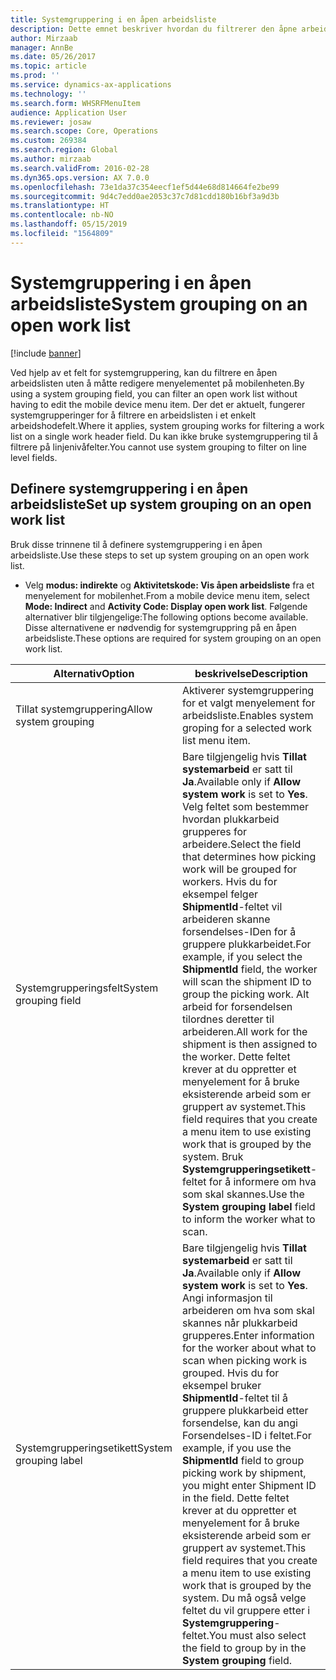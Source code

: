 ```yaml
---
title: Systemgruppering i en åpen arbeidsliste
description: Dette emnet beskriver hvordan du filtrerer den åpne arbeidslisten på en mobilenhet.
author: Mirzaab
manager: AnnBe
ms.date: 05/26/2017
ms.topic: article
ms.prod: ''
ms.service: dynamics-ax-applications
ms.technology: ''
ms.search.form: WHSRFMenuItem
audience: Application User
ms.reviewer: josaw
ms.search.scope: Core, Operations
ms.custom: 269384
ms.search.region: Global
ms.author: mirzaab
ms.search.validFrom: 2016-02-28
ms.dyn365.ops.version: AX 7.0.0
ms.openlocfilehash: 73e1da37c354eecf1ef5d44e68d814664fe2be99
ms.sourcegitcommit: 9d4c7edd0ae2053c37c7d81cdd180b16bf3a9d3b
ms.translationtype: HT
ms.contentlocale: nb-NO
ms.lasthandoff: 05/15/2019
ms.locfileid: "1564809"
---
```

# <a name="system-grouping-on-an-open-work-list"></a><span data-ttu-id="f2ffe-103">Systemgruppering i en åpen arbeidsliste</span><span class="sxs-lookup"><span data-stu-id="f2ffe-103">System grouping on an open work list</span></span>

[!include [banner](../includes/banner.md)]

<span data-ttu-id="f2ffe-104">Ved hjelp av et felt for systemgruppering, kan du filtrere en åpen arbeidslisten uten å måtte redigere menyelementet på mobilenheten.</span><span class="sxs-lookup"><span data-stu-id="f2ffe-104">By using a system grouping field, you can filter an open work list without having to edit the mobile device menu item.</span></span>
<span data-ttu-id="f2ffe-105">Der det er aktuelt, fungerer systemgrupperinger for å filtrere en arbeidslisten i et enkelt arbeidshodefelt.</span><span class="sxs-lookup"><span data-stu-id="f2ffe-105">Where it applies, system grouping works for filtering a work list on a single work header field.</span></span> <span data-ttu-id="f2ffe-106">Du kan ikke bruke systemgruppering til å filtrere på linjenivåfelter.</span><span class="sxs-lookup"><span data-stu-id="f2ffe-106">You cannot use system grouping to filter on line level fields.</span></span>

## <a name="set-up-system-grouping-on-an-open-work-list"></a><span data-ttu-id="f2ffe-107">Definere systemgruppering i en åpen arbeidsliste</span><span class="sxs-lookup"><span data-stu-id="f2ffe-107">Set up system grouping on an open work list</span></span>
<span data-ttu-id="f2ffe-108">Bruk disse trinnene til å definere systemgruppering i en åpen arbeidsliste.</span><span class="sxs-lookup"><span data-stu-id="f2ffe-108">Use these steps to set up system grouping on an open work list.</span></span>

-   <span data-ttu-id="f2ffe-109">Velg **modus: indirekte** og **Aktivitetskode: Vis åpen arbeidsliste** fra et menyelement for mobilenhet.</span><span class="sxs-lookup"><span data-stu-id="f2ffe-109">From a mobile device menu item, select **Mode: Indirect** and **Activity Code: Display open work list**.</span></span> <span data-ttu-id="f2ffe-110">Følgende alternativer blir tilgjengelige:</span><span class="sxs-lookup"><span data-stu-id="f2ffe-110">The following options become available.</span></span> <span data-ttu-id="f2ffe-111">Disse alternativene er nødvendig for systemgruppring på en åpen arbeidsliste.</span><span class="sxs-lookup"><span data-stu-id="f2ffe-111">These options are required for system grouping on an open work list.</span></span> 

|        <span data-ttu-id="f2ffe-112">Alternativ</span><span class="sxs-lookup"><span data-stu-id="f2ffe-112">Option</span></span>         |                                                                                                                                                                                                                                                                         <span data-ttu-id="f2ffe-113">beskrivelse</span><span class="sxs-lookup"><span data-stu-id="f2ffe-113">Description</span></span>                                                                                                                                                                                                                                                                         |
|-----------------------|-------------------------------------------------------------------------------------------------------------------------------------------------------------------------------------------------------------------------------------------------------------------------------------------------------------------------------------------------------------------------------------------------------------------------------------------------------------------------------------------------------------------------------------------------------------|
| <span data-ttu-id="f2ffe-114">Tillat systemgruppering</span><span class="sxs-lookup"><span data-stu-id="f2ffe-114">Allow system grouping</span></span> |                                                                                                                                                                                                                                                 <span data-ttu-id="f2ffe-115">Aktiverer systemgruppering for et valgt menyelement for arbeidsliste.</span><span class="sxs-lookup"><span data-stu-id="f2ffe-115">Enables system groping for a selected work list menu item.</span></span>                                                                                                                                                                                                                                                  |
| <span data-ttu-id="f2ffe-116">Systemgrupperingsfelt</span><span class="sxs-lookup"><span data-stu-id="f2ffe-116">System grouping field</span></span> | <span data-ttu-id="f2ffe-117">Bare tilgjengelig hvis <strong>Tillat systemarbeid</strong> er satt til <strong>Ja</strong>.</span><span class="sxs-lookup"><span data-stu-id="f2ffe-117">Available only if <strong>Allow system work</strong> is set to <strong>Yes</strong>.</span></span> <span data-ttu-id="f2ffe-118">Velg feltet som bestemmer hvordan plukkarbeid grupperes for arbeidere.</span><span class="sxs-lookup"><span data-stu-id="f2ffe-118">Select the field that determines how picking work will be grouped for workers.</span></span> <span data-ttu-id="f2ffe-119">Hvis du for eksempel felger <strong>ShipmentId</strong>-feltet vil arbeideren skanne forsendelses-IDen for å gruppere plukkarbeidet.</span><span class="sxs-lookup"><span data-stu-id="f2ffe-119">For example, if you select the <strong>ShipmentId</strong> field, the worker will scan the shipment ID to group the picking work.</span></span> <span data-ttu-id="f2ffe-120">Alt arbeid for forsendelsen tilordnes deretter til arbeideren.</span><span class="sxs-lookup"><span data-stu-id="f2ffe-120">All work for the shipment is then assigned to the worker.</span></span> <span data-ttu-id="f2ffe-121">Dette feltet krever at du oppretter et menyelement for å bruke eksisterende arbeid som er gruppert av systemet.</span><span class="sxs-lookup"><span data-stu-id="f2ffe-121">This field requires that you create a menu item to use existing work that is grouped by the system.</span></span> <span data-ttu-id="f2ffe-122">Bruk <strong>Systemgrupperingsetikett</strong>-feltet for å informere om hva som skal skannes.</span><span class="sxs-lookup"><span data-stu-id="f2ffe-122">Use the <strong>System grouping label</strong> field to inform the worker what to scan.</span></span> |
| <span data-ttu-id="f2ffe-123">Systemgrupperingsetikett</span><span class="sxs-lookup"><span data-stu-id="f2ffe-123">System grouping label</span></span> |                       <span data-ttu-id="f2ffe-124">Bare tilgjengelig hvis <strong>Tillat systemarbeid</strong> er satt til <strong>Ja</strong>.</span><span class="sxs-lookup"><span data-stu-id="f2ffe-124">Available only if <strong>Allow system work</strong> is set to <strong>Yes</strong>.</span></span> <span data-ttu-id="f2ffe-125">Angi informasjon til arbeideren om hva som skal skannes når plukkarbeid grupperes.</span><span class="sxs-lookup"><span data-stu-id="f2ffe-125">Enter information for the worker about what to scan when picking work is grouped.</span></span> <span data-ttu-id="f2ffe-126">Hvis du for eksempel bruker <strong>ShipmentId</strong>-feltet til å gruppere plukkarbeid etter forsendelse, kan du angi Forsendelses-ID i feltet.</span><span class="sxs-lookup"><span data-stu-id="f2ffe-126">For example, if you use the <strong>ShipmentId</strong> field to group picking work by shipment, you might enter Shipment ID in the field.</span></span> <span data-ttu-id="f2ffe-127">Dette feltet krever at du oppretter et menyelement for å bruke eksisterende arbeid som er gruppert av systemet.</span><span class="sxs-lookup"><span data-stu-id="f2ffe-127">This field requires that you create a menu item to use existing work that is grouped by the system.</span></span> <span data-ttu-id="f2ffe-128">Du må også velge feltet du vil gruppere etter i <strong>Systemgruppering</strong>-feltet.</span><span class="sxs-lookup"><span data-stu-id="f2ffe-128">You must also select the field to group by in the <strong>System grouping</strong> field.</span></span>                       |


